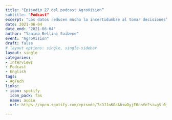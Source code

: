 ```yaml
---
title: "Episodio 27 del podcast AgroVision”
subtitle: "Podcast"
excerpt: "Los datos reducen mucho la incertidumbre al tomar decisiones”"
date: 2021-06-04
date_end: "2021-06-04"
author: "Yanina Bellini Saibene"
event: "AgroVision"
draft: false
# layout options: single, single-sidebar
layout: single
categories:
- Interviews
- Podcast
- English
tags:
- AgTech
links:
- icon: spotify
  icon_pack: fas
  name: audio 
  url: https://open.spotify.com/episode/7cDJJo6OcAhswDyjE0noYe?si=gS-6jmW2TSGw2tjqcVIW7g

---
```


